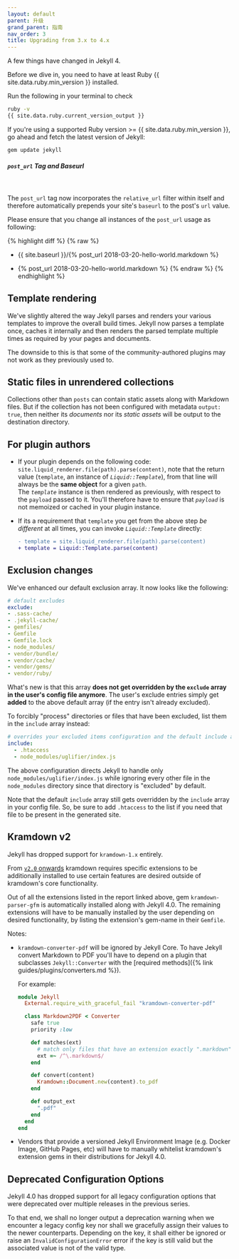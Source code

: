 ```yaml
---
layout: default
parent: 升级
grand_parent: 指南
nav_order: 3
title: Upgrading from 3.x to 4.x
---
```


A few things have changed in Jekyll 4.

Before we dive in, you need to have at least Ruby {{ site.data.ruby.min_version }}
installed.

Run the following in your terminal to check

```sh
ruby -v
{{ site.data.ruby.current_version_output }}
```

If you're using a supported Ruby version >= {{ site.data.ruby.min_version }}, go ahead
and fetch the latest version of Jekyll:

```sh
gem update jekyll
```

<div class="note warning">
  <h5><code>post_url</code> Tag and Baseurl</h5>
  <p>&nbsp;</p>
  <p>
    The <code>post_url</code> tag now incorporates the <code>relative_url</code> filter within itself
    and therefore automatically prepends your site's <code>baseurl</code> to the post's <code>url</code>
    value.
  </p>
  <p>
    Please ensure that you change all instances of the <code>post_url</code> usage as following:
  </p>

{% highlight diff %}
{% raw %}
- {{ site.baseurl }}/{% post_url 2018-03-20-hello-world.markdown %}
+ {% post_url 2018-03-20-hello-world.markdown %}
{% endraw %}
{% endhighlight %}
</div>

## Template rendering

We've slightly altered the way Jekyll parses and renders your various templates
to improve the overall build times. Jekyll now parses a template once, caches it
internally and then renders the parsed template multiple times as required by
your pages and documents.

The downside to this is that some of the community-authored plugins may not work
as they previously used to.

## Static files in unrendered collections

Collections other than `posts` can contain static assets along with Markdown files.
But if the collection has not been configured with metadata `output: true`, then
neither its *documents* nor its *static assets* will be output to the destination
directory.

## For plugin authors

* If your plugin depends on the following code: `site.liquid_renderer.file(path).parse(content)`,
note that the return value (`template`, an instance of *`Liquid::Template`*), from that line will
always be the **same object** for a given `path`. <br/>
The *`template`* instance is then rendered as previously, with respect to the `payload` passed to it.
You'll therefore have to ensure that *`payload`* is not memoized or cached in your plugin instance.

* If its a requirement that `template` you get from the above step *be different* at all times,
you can invoke *`Liquid::Template`* directly:

  ```diff
  - template = site.liquid_renderer.file(path).parse(content)
  + template = Liquid::Template.parse(content)
  ```

## Exclusion changes

We've enhanced our default exclusion array.
It now looks like the following:

```yaml
# default excludes
exclude:
- .sass-cache/
- .jekyll-cache/
- gemfiles/
- Gemfile
- Gemfile.lock
- node_modules/
- vendor/bundle/
- vendor/cache/
- vendor/gems/
- vendor/ruby/
```

What's new is that this array **does not get overridden by the `exclude` array
in the user's config file anymore**. The user's exclude entries simply get
**added** to the above default array (if the entry isn't already excluded).

To forcibly "process" directories or files that have been excluded, list them
in the `include` array instead:

```yaml
# overrides your excluded items configuration and the default include array ([".htaccess"])
include:
  - .htaccess
  - node_modules/uglifier/index.js
```

The above configuration directs Jekyll to handle only
`node_modules/uglifier/index.js` while ignoring every other file in the
`node_modules` directory since that directory is "excluded" by default.

Note that the default `include` array still gets overridden by the `include`
array in your config file. So, be sure to add `.htaccess` to the list if you
need that file to be present in the generated site.

## Kramdown v2

Jekyll has dropped support for `kramdown-1.x` entirely.

From [`v2.0` onwards](https://kramdown.gettalong.org/news.html#kramdown-200-released)
kramdown requires specific extensions to be additionally installed to use
certain features are desired outside of kramdown's core functionality.

Out of all the extensions listed in the report linked above, gem
`kramdown-parser-gfm` is automatically installed along with Jekyll 4.0. The
remaining extensions will have to be manually installed by the user depending on
desired functionality, by listing the extension's gem-name in their `Gemfile`.

Notes:
  * `kramdown-converter-pdf` will be ignored by Jekyll Core. To have Jekyll convert Markdown to PDF
    you'll have to depend on a plugin that subclasses `Jekyll::Converter` with the
    [required methods]({% link guides/plugins/converters.md %}).

    For example:

    ```ruby
    module Jekyll
      External.require_with_graceful_fail "kramdown-converter-pdf"

      class Markdown2PDF < Converter
        safe true
        priority :low

        def matches(ext)
          # match only files that have an extension exactly ".markdown"
          ext =~ /^\.markdown$/
        end

        def convert(content)
          Kramdown::Document.new(content).to_pdf
        end

        def output_ext
          ".pdf"
        end
      end
    end
    ```

  * Vendors that provide a versioned Jekyll Environment Image (e.g. Docker Image, GitHub Pages, etc)
    will have to manually whitelist kramdown's extension gems in their distributions for Jekyll 4.0.

## Deprecated Configuration Options

Jekyll 4.0 has dropped support for all legacy configuration options that were deprecated over multiple
releases in the previous series.

To that end, we shall no longer output a deprecation warning when we encounter a legacy config key nor
shall we gracefully assign their values to the newer counterparts. Depending on the key, it shall either
be ignored or raise an `InvalidConfigurationError` error if the key is still valid but the associated
value is not of the valid type.
